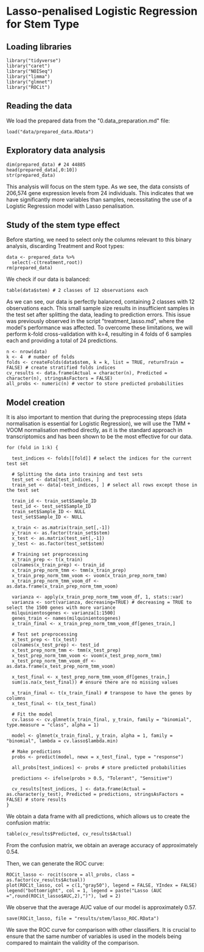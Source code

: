 # Lasso-penalised Logistic Regression for Stem Type

## Loading libraries

```
library("tidyverse")
library("caret")
library("NOISeq")
library("limma")
library("glmnet")
library("ROCit")
```

## Reading the data

We load the prepared data from the "0.data_preparation.md" file:

```
load("data/prepared_data.RData")
```

## Exploratory data analysis

```
dim(prepared_data) # 24 44885
head(prepared_data[,0:10])
str(prepared_data)
```

This analysis will focus on the stem type. As we see, the data consists of 206,574 gene expression levels from 24 individuals. This indicates that we have significantly more variables than samples, necessitating the use of a Logistic Regression model with Lasso penalisation.

## Study of the stem type effect

Before starting, we need to select only the columns relevant to this binary analysis, discarding Treatment and Root types:

```
data <- prepared_data %>%
  select(-c(treatment,root))
rm(prepared_data)
```

We check if our data is balanced:

```
table(data$stem) # 2 classes of 12 observations each
```

As we can see, our data is perfectly balanced, containing 2 classes with 12 observations each. This small sample size results in insufficient samples in the test set after splitting the data, leading to prediction errors. This issue was previously observed in the script "treatment_lasso.md", where the model's performance was affected. To overcome these limitations, we will perform k-fold cross-validation with k=4, resulting in 4 folds of 6 samples each and providing a total of 24 predictions.

```
n <- nrow(data)
k <- 4  # number of folds
folds <- createFolds(data$stem, k = k, list = TRUE, returnTrain = FALSE) # create stratified folds indices
cv_results <- data.frame(Actual = character(n), Predicted = character(n), stringsAsFactors = FALSE)
all_probs <- numeric(n) # vector to store predicted probabilities
```

## Model creation

It is also important to mention that during the preprocessing steps (data normalisation is essential for Logistic Regression), we will use the TMM + VOOM normalisation method directly, as it is the standard approach in transcriptomics and has been shown to be the most effective for our data.

```
for (fold in 1:k) {

  test_indices <- folds[[fold]] # select the indices for the current test set
  
  # Splitting the data into training and test sets
  test_set <- data[test_indices, ]
  train_set <- data[-test_indices, ] # select all rows except those in the test set
  
  train_id <- train_set$Sample_ID
  test_id <- test_set$Sample_ID
  train_set$Sample_ID <- NULL
  test_set$Sample_ID <- NULL
  
  x_train <- as.matrix(train_set[,-1])
  y_train <- as.factor(train_set$stem)
  x_test <- as.matrix(test_set[,-1])
  y_test <- as.factor(test_set$stem)
  
  # Training set preprocessing
  x_train_prep <- t(x_train)
  colnames(x_train_prep) <- train_id
  x_train_prep_norm_tmm <- tmm(x_train_prep)
  x_train_prep_norm_tmm_voom <- voom(x_train_prep_norm_tmm)
  x_train_prep_norm_tmm_voom_df <- as.data.frame(x_train_prep_norm_tmm_voom)
  
  varianza <- apply(x_train_prep_norm_tmm_voom_df, 1, stats::var)
  varianza <- sort(varianza, decreasing=TRUE) # decreasing = TRUE to select the 1500 genes with more variance
  milquinientosgenes <- varianza[1:1500]
  genes_train <- names(milquinientosgenes)
  x_train_final <- x_train_prep_norm_tmm_voom_df[genes_train,]
  
  # Test set preprocessing
  x_test_prep <- t(x_test)
  colnames(x_test_prep) <- test_id
  x_test_prep_norm_tmm <- tmm(x_test_prep)
  x_test_prep_norm_tmm_voom <- voom(x_test_prep_norm_tmm)
  x_test_prep_norm_tmm_voom_df <- as.data.frame(x_test_prep_norm_tmm_voom)
  
  x_test_final <- x_test_prep_norm_tmm_voom_df[genes_train,]
  sum(is.na(x_test_final)) # ensure there are no missing values
  
  x_train_final <- t(x_train_final) # transpose to have the genes by columns
  x_test_final <- t(x_test_final)
  
  # Fit the model
  cv.lasso <- cv.glmnet(x_train_final, y_train, family = "binomial", type.measure = "class", alpha = 1)
  
  model <- glmnet(x_train_final, y_train, alpha = 1, family = "binomial", lambda = cv.lasso$lambda.min)
  
  # Make predictions
  probs <- predict(model, newx = x_test_final, type = "response")
  
  all_probs[test_indices] <- probs # store predicted probabilities

  predictions <- ifelse(probs > 0.5, "Tolerant", "Sensitive")

  cv_results[test_indices, ] <- data.frame(Actual = as.character(y_test), Predicted = predictions, stringsAsFactors = FALSE) # store results
}
```

We obtain a data frame with all predictions, which allows us to create the confusion matrix:

```
table(cv_results$Predicted, cv_results$Actual)
```

From the confusion matrix, we obtain an average accuracy of approximately 0.54.

Then, we can generate the ROC curve:

```
ROCit_lasso <- rocit(score = all_probs, class = as.factor(cv_results$Actual))
plot(ROCit_lasso, col = c(1,"gray50"), legend = FALSE, YIndex = FALSE)
legend("bottomright", col = 1, legend = paste("Lasso (AUC =",round(ROCit_lasso$AUC,2),")"), lwd = 2)
```

We observe that the average AUC value of our model is approximately 0.57.

```
save(ROCit_lasso, file = "results/stem/lasso_ROC.RData")
```

We save the ROC curve for comparison with other classifiers. It is crucial to ensure that the same number of variables is used in the models being compared to maintain the validity of the comparison.
